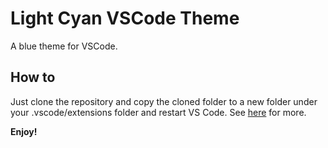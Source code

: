 # Light Cyan VSCode Theme 
A blue theme for VSCode.

## How to
Just clone the repository and copy the cloned folder to a new folder under your .vscode/extensions folder and restart VS Code.
See [here](https://code.visualstudio.com/Docs/customization/themes) for more.

**Enjoy!**
